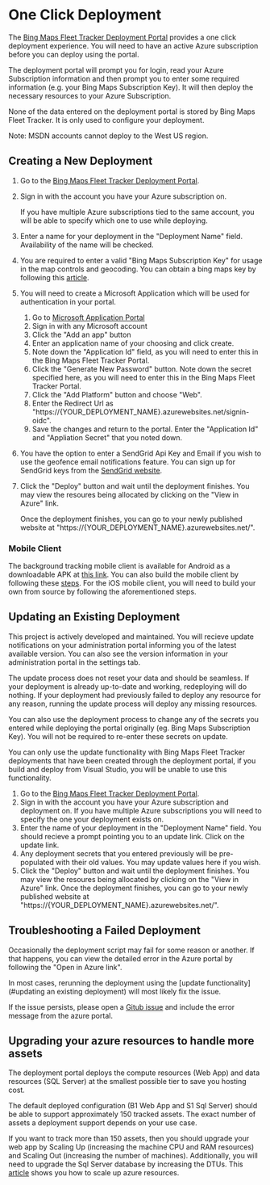 # One Click Deployment

The [Bing Maps Fleet Tracker Deployment Portal](https://aka.ms/bingmapsfleettracker) provides a one click deployment experience. You will need to have an active Azure subscription before you can deploy using the portal.

The deployment portal will prompt you for login, read your Azure Subscription information and then prompt you to enter some required information (e.g. your Bing Maps Subscription Key). It will then deploy the necessary resources to your Azure Subscription.

None of the data entered on the deployment portal is stored by Bing Maps Fleet Tracker. It is only used to configure your deployment.

Note: MSDN accounts cannot deploy to the West US region.

## Creating a New Deployment

1. Go to the [Bing Maps Fleet Tracker Deployment Portal](https://aka.ms/bingmapsfleettracker).
2. Sign in with the account you have your Azure subscription on.

    If you have multiple Azure subscriptions tied to the same account, you will be able to specify which one to use while deploying.
3. Enter a name for your deployment in the "Deployment Name" field. Availability of the name will be checked.
4. You are required to enter a valid "Bing Maps Subscription Key" for usage in the map controls and geocoding. You can obtain a bing maps key by following this [article](https://msdn.microsoft.com/en-us/library/ff428642.aspx).
5. You will need to create a Microsoft Application which will be used for authentication in your portal.
    1. Go to [Microsoft Application Portal](https://apps.dev.microsoft.com/?deeplink=/appList)
    2. Sign in with any Microsoft account
    3. Click the "Add an app" button
    4. Enter an application name of your choosing and click create.
    5. Note down the "Application Id" field, as you will need to enter this in the Bing Maps Fleet Tracker Portal.
    6. Click the "Generate New Password" button. Note down the secret specified here, as you will need to enter this in the Bing Maps Fleet Tracker Portal.
    7. Click the "Add Platform" button and choose "Web".
    8. Enter the Redirect Url as "https://{YOUR\_DEPLOYMENT\_NAME}.azurewebsites.net/signin-oidc".
    9. Save the changes and return to the portal. Enter the "Application Id" and "Appliation Secret" that you noted down.
6. You have the option to enter a SendGrid Api Key and Email if you wish to use the geofence email notifications feature. You can sign up for SendGrid keys from the [SendGrid website](https://sendgrid.com/).
7. Click the "Deploy" button and wait until the deployment finishes. You may view the resoures being allocated by clicking on the "View in Azure" link.

    Once the deployment finishes, you can go to your newly published website at "https://{YOUR\_DEPLOYMENT\_NAME}.azurewebsites.net/".

### Mobile Client

The background tracking mobile client is available for Android as a downloadable APK at [this link](https://github.com/Microsoft/Bing-Maps-Fleet-Tracker/releases). You can also build the mobile client by following these [steps](https://github.com/Microsoft/Bing-Maps-Fleet-Tracker/blob/master/MobileClient/README.md). For the iOS mobile client, you will need to build your own from source by following the aforementioned steps.

## Updating an Existing Deployment

This project is actively developed and maintained. You will recieve update notifications on your administration portal informing you of the latest available version. You can also see the version information in your administration portal in the settings tab.

The update process does not reset your data and should be seamless. If your deployment is already up-to-date and working, redeploying will do nothing. If your deployment had previously failed to deploy any resource for any reason, running the update process will deploy any missing resources.

You can also use the deployment process to change any of the secrets you entered while deploying the portal originally (eg. Bing Maps Subscription Key). You will not be required to re-enter these secrets on update.

You can only use the update functionality with Bing Maps Fleet Tracker deployments that have been created through the deployment portal, if you build and deploy from Visual Studio, you will be unable to use this functionality.

1. Go to the [Bing Maps Fleet Tracker Deployment Portal](https://aka.ms/bingmapsfleettracker).
2. Sign in with the account you have your Azure subscription and deployment on.
    If you have multiple Azure subscriptions you will need to specify the one your deployment exists on.
3. Enter the name of your deployment in the "Deployment Name" field. You should recieve a prompt pointing you to an update link. Click on the update link.
4. Any deployment secrets that you entered previously will be pre-populated with their old values. You may update values here if you wish.
5. Click the "Deploy" button and wait until the deployment finishes. You may view the resoures being allocated by clicking on the "View in Azure" link.
    Once the deployment finishes, you can go to your newly published website at "https://{YOUR\_DEPLOYMENT\_NAME}.azurewebsites.net/".

## Troubleshooting a Failed Deployment

Occasionally the deployment script may fail for some reason or another. If that happens, you can view the detailed error in the Azure portal by following the "Open in Azure link".

In most cases, rerunning the deployment using the [update functionality](#updating an existing deployment) will most likely fix the issue.

If the issue persists, please open a [Gitub issue](https://github.com/Microsoft/Bing-Maps-Fleet-Tracker/issues) and include the error message from the azure portal.

## Upgrading your azure resources to handle more assets

The deployment portal deploys the compute resources (Web App) and data resources (SQL Server) at the smallest possible tier to save you hosting cost.

The default deployed configuration (B1 Web App and S1 Sql Server) should be able to support approximately 150 tracked assets. The exact number of assets a deployment support depends on your use case.

If you want to track more than 150 assets, then you should upgrade your web app by Scaling Up (increasing the machine CPU and RAM resources) and Scaling Out (increasing the number of machines). Additionally, you will need to upgrade the Sql Server database by increasing the DTUs. This [article](https://docs.microsoft.com/en-us/azure/app-service/web-sites-scale) shows you how to scale up azure resources.